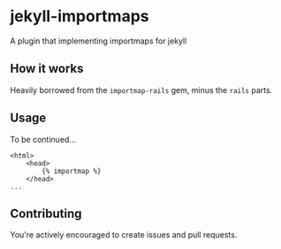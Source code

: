 # jekyll-importmaps
A plugin that implementing importmaps for jekyll

## How it works
Heavily borrowed from the `importmap-rails` gem, minus the `rails` parts.

## Usage
To be continued...
```
<html>
    <head>
        {% importmap %}
    </head>
...
```


## Contributing
You're actively encouraged to create issues and pull requests.